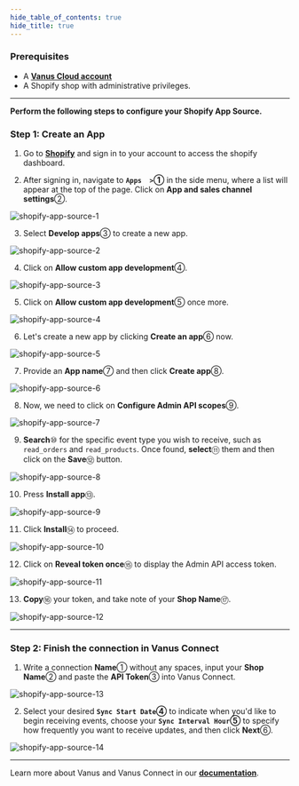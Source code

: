 ```yaml
--- 
hide_table_of_contents: true
hide_title: true
---
```


### Prerequisites

- A [**Vanus Cloud account**](https://cloud.vanus.ai)
- A Shopify shop with administrative privileges.

---

**Perform the following steps to configure your Shopify App Source.**

### Step 1: Create an App

1. Go to [**Shopify**](https://shopify.com) and sign in to your account to access the shopify dashboard.

2. After signing in, navigate to **`Apps  >`①** in the side menu, where a list will appear at the top of the page. Click on **App and sales channel settings**②.

![shopify-app-source-1](images/shopify-app-source-1.webp)

3. Select **Develop apps**③ to create a new app.

![shopify-app-source-2](images/shopify-app-source-2.webp)

4. Click on **Allow custom app development**④.

![shopify-app-source-3](images/shopify-app-source-3.webp)

5. Click on **Allow custom app development**⑤ once more.

![shopify-app-source-4](images/shopify-app-source-4.webp)

6. Let's create a new app by clicking **Create an app**⑥ now.

![shopify-app-source-5](images/shopify-app-source-5.webp)

7. Provide an **App name**⑦ and then click **Create app**⑧.

![shopify-app-source-6](images/shopify-app-source-6.webp)

8. Now, we need to click on **Configure Admin API scopes**⑨.

![shopify-app-source-7](images/shopify-app-source-7.webp)

9. **Search**⑩ for the specific event type you wish to receive, such as `read_orders` and `read_products`. Once found, **select**⑪ them and then click on the **Save**⑫ button.

![shopify-app-source-8](images/shopify-app-source-8.webp)

10. Press **Install app**⑬.

![shopify-app-source-9](images/shopify-app-source-9.webp)

11. Click **Install**⑭ to proceed.

![shopify-app-source-10](images/shopify-app-source-10.webp)

12. Click on **Reveal token once**⑮ to display the Admin API access token.

![shopify-app-source-11](images/shopify-app-source-11.webp)

13. **Copy**⑯ your token, and take note of your **Shop Name**⑰.

![shopify-app-source-12](images/shopify-app-source-12.webp)

---

### Step 2: Finish the connection in Vanus Connect

1. Write a connection **Name**① without any spaces, input your **Shop Name**② and paste the **API Token**③ into Vanus Connect.

![shopify-app-source-13](images/shopify-app-source-13.webp)

2. Select your desired **`Sync Start Date`④** to indicate when you'd like to begin receiving events, choose your **`Sync Interval Hour`⑤** to specify how frequently you want to receive updates, and then click **Next**⑥.

![shopify-app-source-14](images/shopify-app-source-14.webp)

---

Learn more about Vanus and Vanus Connect in our [**documentation**](https://docs.vanus.ai).

